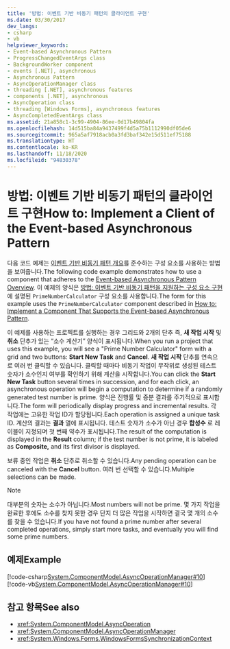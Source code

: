 ```yaml
---
title: '방법: 이벤트 기반 비동기 패턴의 클라이언트 구현'
ms.date: 03/30/2017
dev_langs:
- csharp
- vb
helpviewer_keywords:
- Event-based Asynchronous Pattern
- ProgressChangedEventArgs class
- BackgroundWorker component
- events [.NET], asynchronous
- Asynchronous Pattern
- AsyncOperationManager class
- threading [.NET], asynchronous features
- components [.NET], asynchronous
- AsyncOperation class
- threading [Windows Forms], asynchronous features
- AsyncCompletedEventArgs class
ms.assetid: 21a858c1-3c99-4904-86ee-0d17b49804fa
ms.openlocfilehash: 14d515ba84a9437499f4d5a75b1112990df05de6
ms.sourcegitcommit: 965a5af7918acb0a3fd3baf342e15d511ef75188
ms.translationtype: HT
ms.contentlocale: ko-KR
ms.lasthandoff: 11/18/2020
ms.locfileid: "94830378"
---
```

# <a name="how-to-implement-a-client-of-the-event-based-asynchronous-pattern"></a><span data-ttu-id="3f2cd-102">방법: 이벤트 기반 비동기 패턴의 클라이언트 구현</span><span class="sxs-lookup"><span data-stu-id="3f2cd-102">How to: Implement a Client of the Event-based Asynchronous Pattern</span></span>
<span data-ttu-id="3f2cd-103">다음 코드 예제는 [이벤트 기반 비동기 패턴 개요](event-based-asynchronous-pattern-overview.md)를 준수하는 구성 요소를 사용하는 방법을 보여줍니다.</span><span class="sxs-lookup"><span data-stu-id="3f2cd-103">The following code example demonstrates how to use a component that adheres to the [Event-based Asynchronous Pattern Overview](event-based-asynchronous-pattern-overview.md).</span></span> <span data-ttu-id="3f2cd-104">이 예제의 양식은 [방법: 이벤트 기반 비동기 패턴을 지원하는 구성 요소 구현](component-that-supports-the-event-based-asynchronous-pattern.md)에 설명된 `PrimeNumberCalculator` 구성 요소를 사용합니다.</span><span class="sxs-lookup"><span data-stu-id="3f2cd-104">The form for this example uses the `PrimeNumberCalculator` component described in [How to: Implement a Component That Supports the Event-based Asynchronous Pattern](component-that-supports-the-event-based-asynchronous-pattern.md).</span></span>  
  
 <span data-ttu-id="3f2cd-105">이 예제를 사용하는 프로젝트를 실행하는 경우 그리드와 2개의 단추 즉, **새 작업 시작** 및 **취소** 단추가 있는 “소수 계산기” 양식이 표시됩니다.</span><span class="sxs-lookup"><span data-stu-id="3f2cd-105">When you run a project that uses this example, you will see a "Prime Number Calculator" form with a grid and two buttons: **Start New Task** and **Cancel**.</span></span> <span data-ttu-id="3f2cd-106">**새 작업 시작** 단추를 연속으로 여러 번 클릭할 수 있습니다. 클릭할 때마다 비동기 작업이 무작위로 생성된 테스트 숫자가 소수인지 여부를 확인하기 위해 계산을 시작합니다.</span><span class="sxs-lookup"><span data-stu-id="3f2cd-106">You can click the **Start New Task** button several times in succession, and for each click, an asynchronous operation will begin a computation to determine if a randomly generated test number is prime.</span></span> <span data-ttu-id="3f2cd-107">양식은 진행률 및 증분 결과를 주기적으로 표시합니다.</span><span class="sxs-lookup"><span data-stu-id="3f2cd-107">The form will periodically display progress and incremental results.</span></span> <span data-ttu-id="3f2cd-108">각 작업에는 고유한 작업 ID가 할당됩니다.</span><span class="sxs-lookup"><span data-stu-id="3f2cd-108">Each operation is assigned a unique task ID.</span></span> <span data-ttu-id="3f2cd-109">계산의 결과는 **결과** 열에 표시됩니다. 테스트 숫자가 소수가 아닌 경우 **합성수** 로 레이블이 지정되며 첫 번째 약수가 표시됩니다.</span><span class="sxs-lookup"><span data-stu-id="3f2cd-109">The result of the computation is displayed in the **Result** column; if the test number is not prime, it is labeled as **Composite,** and its first divisor is displayed.</span></span>  
  
 <span data-ttu-id="3f2cd-110">보류 중인 작업은 **취소** 단추로 취소할 수 있습니다.</span><span class="sxs-lookup"><span data-stu-id="3f2cd-110">Any pending operation can be canceled with the **Cancel** button.</span></span> <span data-ttu-id="3f2cd-111">여러 번 선택할 수 있습니다.</span><span class="sxs-lookup"><span data-stu-id="3f2cd-111">Multiple selections can be made.</span></span>  
  
> [!NOTE]
> <span data-ttu-id="3f2cd-112">대부분의 숫자는 소수가 아닙니다.</span><span class="sxs-lookup"><span data-stu-id="3f2cd-112">Most numbers will not be prime.</span></span> <span data-ttu-id="3f2cd-113">몇 가지 작업을 완료한 후에도 소수를 찾지 못한 경우 단지 더 많은 작업을 시작하면 결국 몇 개의 소수를 찾을 수 있습니다.</span><span class="sxs-lookup"><span data-stu-id="3f2cd-113">If you have not found a prime number after several completed operations, simply start more tasks, and eventually you will find some prime numbers.</span></span>  
  
## <a name="example"></a><span data-ttu-id="3f2cd-114">예제</span><span class="sxs-lookup"><span data-stu-id="3f2cd-114">Example</span></span>  
 [!code-csharp[System.ComponentModel.AsyncOperationManager#10](snippets/component-that-supports-the-event-based-asynchronous-pattern/csharp/primenumbercalculatormain.cs#10)]
 [!code-vb[System.ComponentModel.AsyncOperationManager#10](snippets/component-that-supports-the-event-based-asynchronous-pattern/vb/primenumbercalculatormain.vb#10)]  
  
## <a name="see-also"></a><span data-ttu-id="3f2cd-115">참고 항목</span><span class="sxs-lookup"><span data-stu-id="3f2cd-115">See also</span></span>

- <xref:System.ComponentModel.AsyncOperation>
- <xref:System.ComponentModel.AsyncOperationManager>
- <xref:System.Windows.Forms.WindowsFormsSynchronizationContext>
